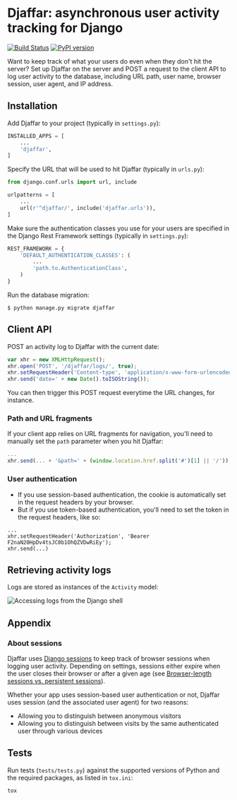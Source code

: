 # Djaffar: asynchronous user activity tracking for Django
[![Build Status](https://travis-ci.org/arnaudrenaud/django-djaffar.svg?branch=master)](https://travis-ci.org/arnaudrenaud/django-djaffar)
[![PyPI version](https://badge.fury.io/py/django-djaffar.svg)](https://badge.fury.io/py/django-djaffar)

Want to keep track of what your users do even when they don't hit the server? Set up Djaffar on the server and POST a request to the client API to log user activity to the database, including URL path, user name, browser session, user agent, and IP address.


## Installation

Add Djaffar to your project (typically in `settings.py`):
```python
INSTALLED_APPS = [
    ...
    'djaffar',
]
```

Specify the URL that will be used to hit Djaffar (typically in `urls.py`):
```python
from django.conf.urls import url, include

urlpatterns = [
    ...
    url(r'^djaffar/', include('djaffar.urls')),
]
```

Make sure the authentication classes you use for your users are specified in the Django Rest Framework settings (typically in `settings.py`):
```python
REST_FRAMEWORK = {
    'DEFAULT_AUTHENTICATION_CLASSES': (
        ...
        'path.to.AuthenticationClass',
    )
}
```

Run the database migration:
```
$ python manage.py migrate djaffar
```

## Client API

POST an activity log to Djaffar with the current date:
```javascript
var xhr = new XMLHttpRequest();
xhr.open('POST', '/djaffar/logs/', true);
xhr.setRequestHeader('Content-type', 'application/x-www-form-urlencoded');
xhr.send('date=' + new Date().toISOString());
```

You can then trigger this POST request everytime the URL changes, for instance.

### Path and URL fragments
If your client app relies on URL fragments for navigation, you'll need to manually set the `path` parameter when you hit Djaffar:
```javascript
...
xhr.send(... + '&path=' + (window.location.href.split('#')[1] || '/'))
```

### User authentication

- If you use session-based authentication, the cookie is automatically set in the request headers by your browser.
- But if you use token-based authentication, you'll need to set the token in the request headers, like so:
```
...
xhr.setRequestHeader('Authorization', 'Bearer F2naN20HpDv4tsJC0b1OhQZVDwRiEy');
xhr.send(...)
```

## Retrieving activity logs

Logs are stored as instances of the `Activity` model:

![Accessing logs from the Django shell](https://trello-attachments.s3.amazonaws.com/5841a8e7863eaf470b1e5d57/585d6cb3d8336749a4162b7f/c6717d6623b04b3f791718c88e9f21a1/Screen_Shot_2016-12-27_at_10.15.08.png)

## Appendix

### About sessions
Djaffar uses [Django sessions](https://docs.djangoproject.com/en/1.10/topics/http/sessions/) to keep track of browser sessions when logging user activity. Depending on settings, sessions either expire when the user closes their browser or after a given age (see [Browser-length sessions vs. persistent sessions](https://docs.djangoproject.com/en/1.10/topics/http/sessions/#browser-length-vs-persistent-sessions)).

Whether your app uses session-based user authentication or not, Djaffar uses session (and the associated user agent) for two reasons:

- Allowing you to distinguish between anonymous visitors
- Allowing you to distinguish between visits by the same authenticated user through various devices

## Tests

Run tests (`tests/tests.py`) against the supported versions of Python and the required packages, as listed in `tox.ini`:
```
tox
```